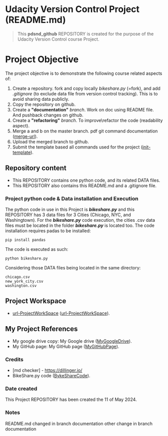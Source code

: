 # Udacity Version Control Project (README.md)
> This **pdsnd_github** REPOSITORY is created for the purpose of the Udacity Version Control course Project.

# Project Objective
The project objective is to demonstrate the following course related aspects of:
1. Create a repository.
fork and copy locally _bikeshare.py_ (=fork), and add _.gitignore_ (to exclude data file from version control tracking). This is to avoid sharing data publicly.
2. Copy the repository on github.
3. Create a **"documentation"** _branch_. Work on doc using README file. And pushback changes on github.
4. Create a **"refactoring"** _branch_. To improve\refactor the code (readability aspect).
5. Merge a and b on the master branch. pdf git command documentation ([merge-url]).
6. Upload the merged branch to github.
7. Submit the template based all commands used for the project ([init-template]).

## Repository content
* This REPOSITORY contains one python code, and its related DATA files.  
* This REPOSITORY also contains this README.md and a .gitignore file.

### Project python code & Data installation and Execution
The python code in use in this Project is **_bikeshare.py_** and this REPOSITORY has 3 data files for 3 Cities (Chicago, NYC, and Washingtown). For the **_bikeshare.py_** code execution, the cities .csv data files must be located in the folder **_bikeshare.py_** is located too.
The code installation requires padas to be installed:
```
pip install pandas 
```
The code is executed as such:
```
python bikeshare.py
```
Considering those DATA files being located in the same directory:
```
chicago.csv
new_york_city.csv
washington.csv
```

## Project Workspace
* [url-ProjectWorkSpace] ([url-ProjectWorkSpace]).

## My Project References
* My google drive copy: My Google drive ([MyGoogleDrive]).
* My GitHub page: My GitHub page ([MyGitHubPage]).

### Credits
* [md checker] - https://dillinger.io/
* BikeShare.py code ([BykeShareCode]).

[merge-url]: <https://video.udacity-data.com/topher/2020/March/5e7cf0be_git-commands-documentation/git-commands-documentation.pdf>
[init-template]: <https://docs.google.com/document/d/1DoNBEQJyGHi0qAWpMpQM9lU9_VKh8ubdOY2BmKdvZcc/copy>
[MyGoogleDrive]: <https://docs.google.com/document/d/1a0LnRPdQLsbfQNYX6TbFlB4Ti-DSvleTSkquP6ZZEbc/edit#heading=h.oe92ef9ki98r>
[MyGitHubPage]: <https://github.com/philippedehoux>
[url-ProjectWorkSpace]: <https://help.github.com/articles/connecting-to-github-with-ssh/>
[BykeShareCode]: <https://github.com/m23sawant/US-Bikeshare-Data/blob/master/bikeshare.py>

### Date created
This Project REPOSITORY has been created the 11 of May 2024.

### Notes
README.md changed in branch documentation
          other change in branch documentation
